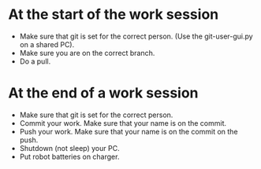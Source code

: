 # At the start of the work session
* Make sure that git is set for the correct person. (Use the git-user-gui.py on a shared PC).
* Make sure you are on the correct branch.
* Do a pull. 
# At the end of a work session
* Make sure that git is set for the correct person.
* Commit your work. Make sure that your name is on the commit.
* Push your work.  Make sure that your name is on the commit on the push.
* Shutdown (not sleep) your PC.
* Put robot batteries on charger. 
